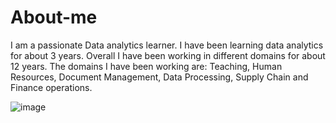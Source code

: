 # About-me
I am a passionate Data analytics learner. I have been learning data analytics for about 3 years. Overall I have been working in different domains for about 12 years. The domains I have been working are: Teaching, Human Resources, Document Management, Data Processing, Supply Chain and Finance operations. 

![image](https://github.com/user-attachments/assets/d6a39930-c037-4dbb-ab1c-1594ed67f5f0)
